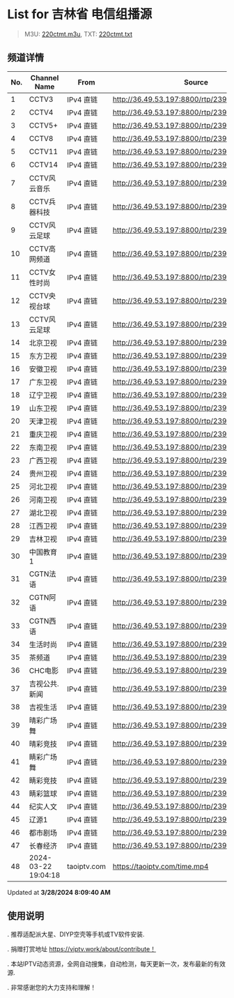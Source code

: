 # List for **吉林省 电信组播源**

> M3U: [220ctmt.m3u](/220ctmt.m3u), TXT: [220ctmt.txt](/txt/220ctmt.txt)

## 频道详情

| No. | Channel Name | From | Source |
| --- | ------------ | ---- | ------ |
| 1 | CCTV3 | IPv4 直链 | <http://36.49.53.197:8800/rtp/239.37.0.231:5540> |
| 2 | CCTV4 | IPv4 直链 | <http://36.49.53.197:8800/rtp/239.37.1.25:5540> |
| 3 | CCTV5+ | IPv4 直链 | <http://36.49.53.197:8800/rtp/239.37.0.121:5540> |
| 4 | CCTV8 | IPv4 直链 | <http://36.49.53.197:8800/rtp/239.37.0.234:5540> |
| 5 | CCTV11 | IPv4 直链 | <http://36.49.53.197:8800/rtp/239.37.1.26:5540> |
| 6 | CCTV14 | IPv4 直链 | <http://36.49.53.197:8800/rtp/239.37.0.5:5540> |
| 7 | CCTV风云音乐 | IPv4 直链 | <http://36.49.53.197:8800/rtp/239.37.0.81:5540> |
| 8 | CCTV兵器科技 | IPv4 直链 | <http://36.49.53.197:8800/rtp/239.37.0.84:5540> |
| 9 | CCTV风云足球 | IPv4 直链 | <http://36.49.53.197:8800/rtp/239.37.0.80:5540> |
| 10 | CCTV高网频道 | IPv4 直链 | <http://36.49.53.197:8800/rtp/239.37.0.230:5540> |
| 11 | CCTV女性时尚 | IPv4 直链 | <http://36.49.53.197:8800/rtp/239.37.0.69:5540> |
| 12 | CCTV央视台球 | IPv4 直链 | <http://36.49.53.197:8800/rtp/239.37.0.163:5540> |
| 13 | CCTV风云足球 | IPv4 直链 | <http://36.49.53.197:8800/rtp/239.37.0.80:5540> |
| 14 | 北京卫视 | IPv4 直链 | <http://36.49.53.197:8800/rtp/239.37.0.9:5540> |
| 15 | 东方卫视 | IPv4 直链 | <http://36.49.53.197:8800/rtp/239.37.0.123:5540> |
| 16 | 安徽卫视 | IPv4 直链 | <http://36.49.53.197:8800/rtp/239.37.0.159:5540> |
| 17 | 广东卫视 | IPv4 直链 | <http://36.49.53.197:8800/rtp/239.37.0.12:5540> |
| 18 | 辽宁卫视 | IPv4 直链 | <http://36.49.53.197:8800/rtp/239.37.0.160:5540> |
| 19 | 山东卫视 | IPv4 直链 | <http://36.49.53.197:8800/rtp/239.37.0.15:5540> |
| 20 | 天津卫视 | IPv4 直链 | <http://36.49.53.197:8800/rtp/239.37.0.4:5540> |
| 21 | 重庆卫视 | IPv4 直链 | <http://36.49.53.197:8800/rtp/239.37.0.158:5540> |
| 22 | 东南卫视 | IPv4 直链 | <http://36.49.53.197:8800/rtp/239.37.0.124:5540> |
| 23 | 广西卫视 | IPv4 直链 | <http://36.49.53.197:8800/rtp/239.37.1.23:5540> |
| 24 | 贵州卫视 | IPv4 直链 | <http://36.49.53.197:8800/rtp/239.37.0.157:5540> |
| 25 | 河北卫视 | IPv4 直链 | <http://36.49.53.197:8800/rtp/239.37.0.154:5540> |
| 26 | 河南卫视 | IPv4 直链 | <http://36.49.53.197:8800/rtp/239.37.0.155:5540> |
| 27 | 湖北卫视 | IPv4 直链 | <http://36.49.53.197:8800/rtp/239.37.0.16:5540> |
| 28 | 江西卫视 | IPv4 直链 | <http://36.49.53.197:8800/rtp/239.37.0.156:5540> |
| 29 | 吉林卫视 | IPv4 直链 | <http://36.49.53.197:8800/rtp/239.37.0.111:5540> |
| 30 | 中国教育1 | IPv4 直链 | <http://36.49.53.197:8800/rtp/239.37.0.193:5540> |
| 31 | CGTN法语 | IPv4 直链 | <http://36.49.53.197:8800/rtp/239.37.1.16:5540> |
| 32 | CGTN阿语 | IPv4 直链 | <http://36.49.53.197:8800/rtp/239.37.1.17:5540> |
| 33 | CGTN西语 | IPv4 直链 | <http://36.49.53.197:8800/rtp/239.37.1.15:5540> |
| 34 | 生活时尚 | IPv4 直链 | <http://36.49.53.197:8800/rtp/239.37.0.240:5540> |
| 35 | 茶频道 | IPv4 直链 | <http://36.49.53.197:8800/rtp/239.37.0.245:5540> |
| 36 | CHC电影 | IPv4 直链 | <http://36.49.53.197:8800/rtp/239.37.0.187:5540> |
| 37 | 吉视公共.新闻 | IPv4 直链 | <http://36.49.53.197:8800/rtp/239.37.1.6:5540> |
| 38 | 吉视生活 | IPv4 直链 | <http://36.49.53.197:8800/rtp/239.37.1.4:5540> |
| 39 | 晴彩广场舞 | IPv4 直链 | <http://36.49.53.197:8800/rtp/239.37.0.223:5540> |
| 40 | 晴彩竞技 | IPv4 直链 | <http://36.49.53.197:8800/rtp/239.37.0.215:5540> |
| 41 | 睛彩广场舞 | IPv4 直链 | <http://36.49.53.197:8800/rtp/239.37.0.42:5540> |
| 42 | 睛彩竞技 | IPv4 直链 | <http://36.49.53.197:8800/rtp/239.37.0.41:5540> |
| 43 | 睛彩篮球 | IPv4 直链 | <http://36.49.53.197:8800/rtp/239.37.0.38:5540> |
| 44 | 纪实人文 | IPv4 直链 | <http://36.49.53.197:8800/rtp/239.37.0.152:5540> |
| 45 | 辽源1 | IPv4 直链 | <http://36.49.53.197:8800/rtp/239.37.0.250:5540> |
| 46 | 都市剧场 | IPv4 直链 | <http://36.49.53.197:8800/rtp/239.37.0.241:5540> |
| 47 | 长春经济 | IPv4 直链 | <http://36.49.53.197:8800/rtp/239.37.0.99:5540> |
| 48 | 2024-03-22 19:04:18 | taoiptv.com | <https://taoiptv.com/time.mp4> |

Updated at **3/28/2024 8:09:40 AM**

## 使用说明

. 推荐适配派大星、DIYP空壳等手机或TV软件安装.

. 捐赠打赏地址 https://viptv.work/about/contribute！

. 本站IPTV动态资源，全网自动搜集，自动检测，每天更新一次，发布最新的有效源.

. 非常感谢您的大力支持和理解！
